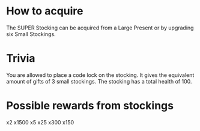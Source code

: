 # How to acquire

The SUPER Stocking can be acquired from a Large Present or by upgrading six Small Stockings.
#  Trivia

You are allowed to place a code lock on the stocking.
It gives the equivalent amount of gifts of 3 small stockings.
The stocking has a total health of 100.
#  Possible rewards from stockings

x2
x1500
x5
x25
x300
x150
